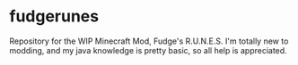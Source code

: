 # fudgerunes
Repository for the WIP Minecraft Mod, Fudge's R.U.N.E.S.
I'm totally new to modding, and my java knowledge is pretty basic, so all help is appreciated.
